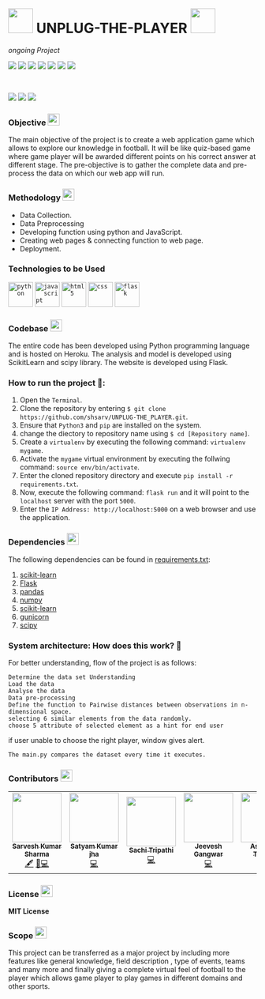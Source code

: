 <h1><img src="https://www.flaticon.com/svg/static/icons/svg/2353/2353678.svg" width="50px"> UNPLUG-THE-PLAYER <img src="https://www.flaticon.com/svg/static/icons/svg/3588/3588392.svg" width="50px"></h1>

_ongoing Project_

   ![](https://img.shields.io/badge/python-3.6|3.7-FFFC00?style=flat-circle&logo=python&logoColor=309698)
   ![](https://img.shields.io/github/license/shsarv/UNPLUG-THE-PLAYER?style=flat-circle)
   ![](https://img.shields.io/badge/build-flask1.1.1-blue?style=flat-circle&logo=flask&logoColor=white)
   ![](https://img.shields.io/github/issues-pr-closed/shsarv/UNPLUG-THE-PLAYER?style=flat-circle)
   ![](https://img.shields.io/github/issues-pr/shsarv/UNPLUG-THE-PLAYER?style=flat-circle)
   ![](https://img.shields.io/github/issues-raw/shsarv/UNPLUG-THE-PLAYER?color=66ff66)
   [![](http://hits.dwyl.com/shsarv/UNPLUG-THE-PLAYER.svg)](http://hits.dwyl.com/shsarv/UNPLUG-THE-PLAYER)
   
   
   <br>
   
   ![](https://img.shields.io/github/repo-size/shsarv/UNPLUG-THE-PLAYER?color=e02c73&style=flat-square)
   ![](https://img.shields.io/tokei/lines/github/shsarv/UNPLUG-THE-PLAYER?color=orange&logoColor=blue&style=flat-square)
    ![](https://img.shields.io/github/languages/top/shsarv/UNPLUG-THE-PLAYER?color=blueviolet&style=flat-square)


<!--### Overview <img src="https://www.flaticon.com/svg/static/icons/svg/2664/2664064.svg" width="24px">
In the Country like India, where people are highly interested in cricket. Only few of them interested in other sport like football. Indian people share a lot more knowledge about cricket players but are they equally know about football players ? taking this in mind in this project, the objective is to create a web app functioning as a prediction game in which the gamer has to pick the correct football player based on his different aspects which will be provided during game and they can explore their knowledge in football as well. -->

### Objective <img src="https://www.flaticon.com/svg/static/icons/svg/827/827816.svg" width="24px">

The main objective of the project is to create a web application game which allows to explore our knowledge in football. It will be like quiz-based game where game player will be awarded different points on his correct answer at different stage. The pre-objective is to gather the complete data and pre-process the data on which our web app will run.

### Methodology <img src="https://www.flaticon.com/svg/static/icons/svg/2643/2643513.svg" width="24px">

- Data Collection.
- Data Preprocessing
- Developing function using python and JavaScript.
- Creating web pages & connecting function to web page.
- Deployment.

### Technologies to be Used


<code><img height="50" src="https://devicons.github.io/devicon/devicon.git/icons/python/python-original.svg" title="python"></code>
<code><img height="50" src="https://devicons.github.io/devicon/devicon.git/icons/javascript/javascript-original.svg" title="javascript"></code>
<code><img height="50" src="https://devicons.github.io/devicon/devicon.git/icons/html5/html5-original-wordmark.svg" title="html5"></code>
<code><img height="50" src="https://devicons.github.io/devicon/devicon.git/icons/css3/css3-original-wordmark.svg" title="css"></code>
<code><img height="50" src="https://www.vectorlogo.zone/logos/pocoo_flask/pocoo_flask-icon.svg" title="flask"></code>



### Codebase <img src="https://www.flaticon.com/svg/static/icons/svg/3565/3565585.svg" width="24px">

The entire code has been developed using Python programming language and is hosted on Heroku. The analysis and model is developed using ScikitLearn and scipy library. The website is developed using Flask. 


### How to run the project 🚀:

  1. Open the `Terminal`.
  2. Clone the repository by entering `$ git clone https://github.com/shsarv/UNPLUG-THE_PLAYER.git`.
  3. Ensure that `Python3` and `pip` are installed on the system.
  4. change the diectory to repository name using  `$ cd [Repository name]`.
  4. Create a `virtualenv` by executing the following command: `virtualenv mygame`.
  5. Activate the `mygame` virtual environment by executing the follwing command: `source env/bin/activate`.
  6. Enter the cloned repository directory and execute `pip install -r requirements.txt`.
  7. Now, execute the following command: `flask run` and it will point to the `localhost` server with the port `5000`.
  8. Enter the `IP Address: http://localhost:5000` on a web browser and use the application.

### Dependencies <img src="https://www.flaticon.com/svg/static/icons/svg/2621/2621122.svg" width="24px">

The following dependencies can be found in [requirements.txt](https://github.com/shsarv/UNPLUG-THE-PLAYER/blob/main/requirements.txt):

  1. [scikit-learn](https://scikit-learn.org/)
  2. [Flask](https://palletsprojects.com/p/flask/)
  3. [pandas](https://pandas.pydata.org/)
  4. [numpy](http://www.numpy.org/)
  5. [scikit-learn](https://scikit-learn.org/stable/index.html)
  6. [gunicorn](https://gunicorn.org/)
  7. [scipy](http://www.numpy.org/)
  
  
### System architecture: How does this work? 🔧

For better understanding, flow of the project is as follows:

    Determine the data set Understanding
    Load the data
    Analyse the data
    Data pre-processing
    Define the function to Pairwise distances between observations in n-dimensional space.
    selecting 6 similar elements from the data randomly.
    choose 5 attribute of selected element as a hint for end user
    
if user unable to choose the right player, window gives alert.

    The main.py compares the dataset every time it executes. 
  

### Contributors <img src="https://www.flaticon.com/svg/static/icons/svg/1534/1534938.svg" width="24px">

<table>
  <tr>
    <td align="center"><a href="https://github.com/shsarv"><img src="https://avatars2.githubusercontent.com/u/55739302?s=400&u=1e7714cb1cbe3437a527a877486c94611f0e7ab0&v=4" width="100px;" alt=""/><br /><sub><b>Sarvesh Kumar Sharma</b></sub></a><br /><a href="#" title="Content">🖋</a> <a href="https://github.com/shsarv/UNPLUG-THE-PLAYER/commits?author=shsarv" title="Documentation">📖</a><a href="https://github.com/shsarv/UNPLUG-THE-PLAYER/commits?author=shsarv" title="Code">💻</a></td>
   <td align="center"><a href="https://github.com/satyamjha1710"><img src="https://avatars1.githubusercontent.com/u/61418608?s=400&v=4" width="100px;" alt=""/><br /><sub><b>Satyam Kumar jha</b></sub></a><br /><a href="https://github.com/shsarv/UNPLUG-THE-PLAYER/commits?author=satyamjha1710" title="Code">💻</a></td>
    <td align="center"><a href="https://github.com/sachi42"><img src="https://media-exp1.licdn.com/dms/image/C5603AQGLYgAuch85sQ/profile-displayphoto-shrink_400_400/0?e=1608163200&v=beta&t=owDq8APH_6iVYtu1g4i3pdEis3vKN6EcfOqMoc-TpXk" width="100px;" alt=""/><br /><sub><b>Sachi Tripathi</b></sub></a><br /><a href="https://github.com/shsarv/UNPLUG-THE-PLAYER/commits?author=sachi42" title="Code">💻</a></td>
    <td align="center"><a href="https://github.com/jeeveshgangw"><img src="https://media-exp1.licdn.com/dms/image/C5103AQELSMJj73lX6A/profile-displayphoto-shrink_400_400/0?e=1608163200&v=beta&t=UUR4lT_W1fA0OXz-_Pw2dwD4czAkB9pXgh7IHu30g4g" width="100px;" alt=""/><br /><sub><b>Jeevesh Gangwar</b></sub></a><br /><a href="https://github.com/shsarv/UNPLUG-THE-PLAYER/commits?author=jeeveshgangw" title="Code">💻</a></td>
     <td align="center"><a href="https://github.com/ashu-tripathi"><img src="https://avatars3.githubusercontent.com/u/54040025?s=460&u=9969e2722257bb7dda216d5d086e0c51670e34f4&v=4" width="100px;" alt=""/><br /><sub><b>Ashutosh Tripathi</b></sub></a><br /><a href="https://github.com/shsarv/UNPLUG-THE-PLAYER/commits?author=ashu-tripathi" title="Code">💻</a></td>
   
   <tr>
    <table>

### License <img src="https://www.flaticon.com/svg/static/icons/svg/1728/1728431.svg" width="24px">

**MIT License**

### Scope <img src="https://www.flaticon.com/svg/static/icons/svg/1014/1014962.svg" width="24px">

This project can be transferred as a major project by including more features like general knowledge, field description , type of events, teams and many more and finally giving a complete virtual feel of football to the player which allows game player to play games in different domains and other sports.

